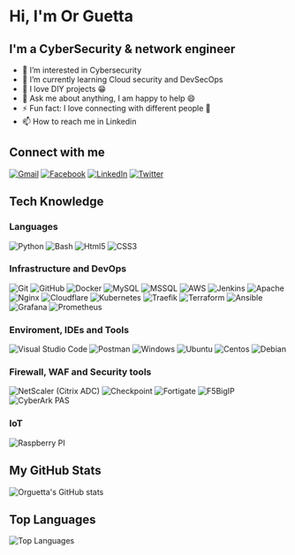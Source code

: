 # Hi, I'm Or Guetta

## I'm a CyberSecurity & network engineer

- 👀 I’m interested in Cybersecurity
- 🌱 I’m currently learning Cloud security and DevSecOps
-  🤖 I love DIY projects 😁
-  💬 Ask me about anything, I am happy to help 😄
-  ⚡ Fun fact: I love connecting with different people 🙌
- 📫 How to reach me in Linkedin

## Connect with me
[![Gmail](https://img.shields.io/badge/-Gmail-D14836?style=flat&logo=gmail&logoColor=white)](mailto:or@guetta.tech)
[![Facebook](https://img.shields.io/badge/-Facebook-1877F2?style=flat&logo=facebook&logoColor=white)](https://www.facebook.com/or1guetta)
[![LinkedIn](https://img.shields.io/badge/-LinkedIn-0077B5?style=flat&logo=linkedin&logoColor=white)](https://www.linkedin.com/in/orguetta/)
[![Twitter](https://img.shields.io/badge/-Twitter-1DA1F2?style=flat&logo=twitter&logoColor=white)](https://twitter.com/Guetta_or)

## Tech Knowledge

### Languages
  ![Python](https://img.shields.io/badge/-Python-333333?style=flat&logo=python)
  ![Bash](https://img.shields.io/badge/-Bash-333333?style=flat&logo=gnu-bash)
  ![Html5](https://img.shields.io/badge/-Html5-333333?style=flat&logo=html5)
  ![CSS3](https://img.shields.io/badge/-CSS3-333333?style=flat&logo=css3)
  
### Infrastructure and DevOps
  ![Git](https://img.shields.io/badge/-Git-333333?style=flat&logo=git)
  ![GitHub](https://img.shields.io/badge/-GitHub-333333?style=flat&logo=github)
  ![Docker](https://img.shields.io/badge/-Docker-333333?style=flat&logo=docker)
  ![MySQL](https://img.shields.io/badge/-MySQL-333333?style=flat&logo=mysql)
  ![MSSQL](https://img.shields.io/badge/-MSSQL-333333?style=flat&logo=microsoft-sql-server)
  ![AWS](https://img.shields.io/badge/-AWS-333333?style=flat&logo=amazon-aws&logoColor=F90)
  ![Jenkins](https://img.shields.io/badge/-Jenkins-333333?style=flat&logo=jenkins)
  ![Apache](https://img.shields.io/badge/-Apache-333333?style=flat&logo=apache)
  ![Nginx](https://img.shields.io/badge/-Nginx-333333?style=flat&logo=nginx)
  ![Cloudflare](https://img.shields.io/badge/-Cloudflare-333333?style=flat&logo=Cloudflare)
  ![Kubernetes](https://img.shields.io/badge/-Kubernetes-333333?style=flat&logo=Kubernetes)
  ![Traefik](https://img.shields.io/badge/-Traefik-333333?style=flat&logo=traefikproxy)
  ![Terraform](https://img.shields.io/badge/-Terraform-333333?style=flat&logo=terraform)
  ![Ansible](https://img.shields.io/badge/-Ansible-333333?style=flat&logo=ansible)
  ![Grafana](https://img.shields.io/badge/-Grafana-333333?style=flat&logo=grafana)
  ![Prometheus](https://img.shields.io/badge/-Prometheus-333333?style=flat&logo=prometheus)
  

### Enviroment, IDEs and Tools
  ![Visual Studio Code](https://img.shields.io/badge/-Visual%20Studio%20Code-333333?style=flat&logo=visual-studio-code&logoColor=007ACC)
  ![Postman](https://img.shields.io/badge/-Postman-333333?style=flat&logo=postman)
  ![Windows](https://img.shields.io/badge/-Windows%2010-333333?style=flat&logo=windows)
  ![Ubuntu](https://img.shields.io/badge/-Ubuntu-333333?style=flat&logo=ubuntu)
  ![Centos](https://img.shields.io/badge/-Centos-333333?style=flat&logo=centos)
  ![Debian](https://img.shields.io/badge/-Debian-333333?style=flat&logo=debian)

### Firewall, WAF and Security tools
  ![NetScaler (Citrix ADC)](https://img.shields.io/badge/-NetScaler-333333?style=flat&)
  ![Checkpoint](https://img.shields.io/badge/-Checkpoint-333333?style=flat&)
  ![Fortigate](https://img.shields.io/badge/-Fortigate-333333?style=flat&)
  ![F5BigIP](https://img.shields.io/badge/-F5%20Big%20IP-333333?style=flat&)
  ![CyberArk PAS](https://img.shields.io/badge/-CyberArk%20PAS-333333?style=flat&)

### IoT
  ![Raspberry PI](https://img.shields.io/badge/-Raspberry%20Pi-333333?style=flat&logo=Raspberry%20Pi)

  ## My GitHub Stats

![Orguetta's GitHub stats](https://github-readme-stats.vercel.app/api?username=orguetta&show_icons=true&theme=radical)

## Top Languages

![Top Languages](https://github-readme-stats.vercel.app/api/top-langs/?username=orguetta&layout=compact&theme=radical)


<!---
orguetta/orguetta is a ✨ special ✨ repository because its `README.md` (this file) appears on your GitHub profile.
You can click the Preview link to take a look at your changes.
--->
